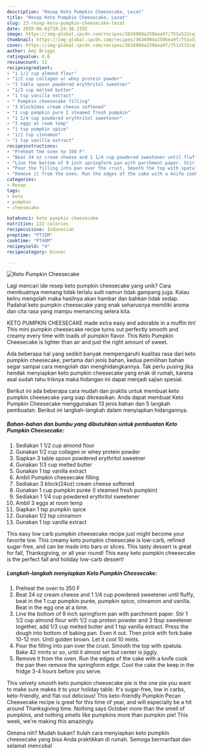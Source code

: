 ```yaml
---
description: "Resep Keto Pumpkin Cheesecake, Lezat"
title: "Resep Keto Pumpkin Cheesecake, Lezat"
slug: 23-resep-keto-pumpkin-cheesecake-lezat
date: 2020-06-01T18:24:38.219Z
image: https://img-global.cpcdn.com/recipes/363490da259bea9f/751x532cq70/keto-pumpkin-cheesecake-recipe-main-photo.jpg
thumbnail: https://img-global.cpcdn.com/recipes/363490da259bea9f/751x532cq70/keto-pumpkin-cheesecake-recipe-main-photo.jpg
cover: https://img-global.cpcdn.com/recipes/363490da259bea9f/751x532cq70/keto-pumpkin-cheesecake-recipe-main-photo.jpg
author: Amy Briggs
ratingvalue: 4.6
reviewcount: 11
recipeingredient:
- "1 1/2 cup almond flour"
- "1/2 cup collagen or whey protein powder"
- "3 table spoon powdered erythritol sweetner"
- "1/3 cup melted butter"
- "1 tsp vanilla extract"
- " Pumpkin cheesecake filling"
- "3 block24oz cream cheese softened"
- "1 cup pumpkin pure I steamed fresh pumpkin"
- "1 1/4 cup powdered erythritol sweetener"
- "3 eggs at room temp"
- "1 tsp pumpkin spice"
- "1/2 tsp cinnamon"
- "1 tsp vanilla extract"
recipeinstructions:
- "Preheat the oven to 350 F"
- "Beat 24 oz cream cheese and 1 1/4 cup powdered sweetener until fluffy, beat in the 1 cup pumpkin purée, pumpkin spice, cinnamon and vanilla. Beat in the egg one at a time."
- "Line the bottom of 9 inch springform pan with parchment paper. Stir 1 1/2 cup almond flour with 1/2 cup protein powder and 3 tbsp sweetener together, add 1/3 cup melted butter and 1 tsp vanilla extract. Press the dough into bottom of baking pan. Even it out. Then prick with fork.bake 10-12 min. Until golden brown. Let it cool 10 mints."
- "Pour the filling into pan over the crust. Smooth the top with spatula. Bake 42 mints or so, until it almost set but center is jiggly."
- "Remove it from the oven. Run the edges of the cake with a knife cook the pan then remove the springform edge. Cool the cake the keep in the fridge 3-4 hours before you serve."
categories:
- Resep
tags:
- keto
- pumpkin
- cheesecake

katakunci: keto pumpkin cheesecake 
nutrition: 222 calories
recipecuisine: Indonesian
preptime: "PT15M"
cooktime: "PT40M"
recipeyield: "4"
recipecategory: Dinner

---
```



![Keto Pumpkin Cheesecake](https://img-global.cpcdn.com/recipes/363490da259bea9f/751x532cq70/keto-pumpkin-cheesecake-recipe-main-photo.jpg)

Lagi mencari ide resep keto pumpkin cheesecake yang unik? Cara membuatnya memang tidak terlalu sulit namun tidak gampang juga. Kalau keliru mengolah maka hasilnya akan hambar dan bahkan tidak sedap. Padahal keto pumpkin cheesecake yang enak seharusnya memiliki aroma dan cita rasa yang mampu memancing selera kita.

KETO PUMPKIN CHEESECAKE made extra easy and adorable in a muffin tin! This mini pumpkin cheesecake recipe turns out perfectly smooth and creamy every time with loads of pumpkin flavor. This Keto Pumpkin Cheesecake is lighter than air and just the right amount of sweet.

Ada beberapa hal yang sedikit banyak mempengaruhi kualitas rasa dari keto pumpkin cheesecake, pertama dari jenis bahan, kedua pemilihan bahan segar sampai cara mengolah dan menghidangkannya. Tak perlu pusing jika hendak menyiapkan keto pumpkin cheesecake yang enak di rumah, karena asal sudah tahu triknya maka hidangan ini dapat menjadi sajian spesial.


Berikut ini ada beberapa cara mudah dan praktis untuk membuat keto pumpkin cheesecake yang siap dikreasikan. Anda dapat membuat Keto Pumpkin Cheesecake menggunakan 13 jenis bahan dan 5 langkah pembuatan. Berikut ini langkah-langkah dalam menyiapkan hidangannya.

<!--inarticleads1-->

##### Bahan-bahan dan bumbu yang dibutuhkan untuk pembuatan Keto Pumpkin Cheesecake:

1. Sediakan 1 1/2 cup almond flour
1. Gunakan 1/2 cup collagen or whey protein powder
1. Siapkan 3 table spoon powdered erythritol sweetner
1. Gunakan 1/3 cup melted butter
1. Gunakan 1 tsp vanilla extract
1. Ambil  Pumpkin cheesecake filling
1. Sediakan 3 block(24oz) cream cheese softened
1. Gunakan 1 cup pumpkin purée (I steamed fresh pumpkin)
1. Sediakan 1 1/4 cup powdered erythritol sweetener
1. Ambil 3 eggs at room temp
1. Siapkan 1 tsp pumpkin spice
1. Gunakan 1/2 tsp cinnamon
1. Gunakan 1 tsp vanilla extract


This easy low carb pumpkin cheesecake recipe just might become your favorite low. This creamy keto pumpkin cheesecake is low-carb, refined sugar-free, and can be made into bars or slices. This tasty dessert is great for fall, Thanksgiving, or all year round! This easy keto pumpkin cheesecake is the perfect fall and holiday low-carb dessert! 

<!--inarticleads2-->

##### Langkah-langkah menyiapkan Keto Pumpkin Cheesecake:

1. Preheat the oven to 350 F
1. Beat 24 oz cream cheese and 1 1/4 cup powdered sweetener until fluffy, beat in the 1 cup pumpkin purée, pumpkin spice, cinnamon and vanilla. Beat in the egg one at a time.
1. Line the bottom of 9 inch springform pan with parchment paper. Stir 1 1/2 cup almond flour with 1/2 cup protein powder and 3 tbsp sweetener together, add 1/3 cup melted butter and 1 tsp vanilla extract. Press the dough into bottom of baking pan. Even it out. Then prick with fork.bake 10-12 min. Until golden brown. Let it cool 10 mints.
1. Pour the filling into pan over the crust. Smooth the top with spatula. Bake 42 mints or so, until it almost set but center is jiggly.
1. Remove it from the oven. Run the edges of the cake with a knife cook the pan then remove the springform edge. Cool the cake the keep in the fridge 3-4 hours before you serve.


This velvety smooth keto pumpkin cheesecake pie is the one pie you want to make sure makes it to your holiday table. It&#39;s sugar-free, low in carbs, keto-friendly, and flat-out delicious! This keto-friendly Pumpkin Pecan Cheesecake recipe is great for this time of year, and will especially be a hit around Thanksgiving time. Nothing says October more than the smell of pumpkins, and nothing smells like pumpkins more than pumpkin pie! This week, we&#39;re making this amazingly. 

Gimana nih? Mudah bukan? Itulah cara menyiapkan keto pumpkin cheesecake yang bisa Anda praktikkan di rumah. Semoga bermanfaat dan selamat mencoba!
